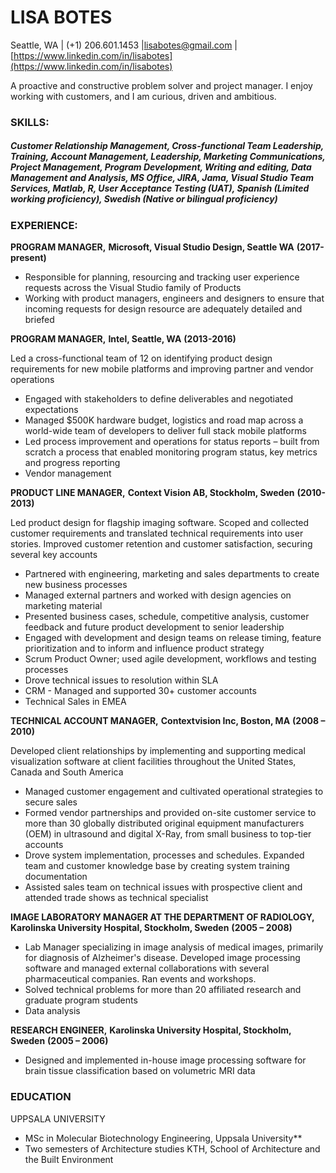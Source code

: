 

# **LISA BOTES**

Seattle, WA | (+1) 206.601.1453
|lisabotes@gmail.com 
|[https://www.linkedin.com/in/lisabotes](https://www.linkedin.com/in/lisabotes)	
                                 	
A proactive and constructive problem solver and project manager. I enjoy working with customers, and I am curious, driven and ambitious.

### **SKILLS:**
 
##### Customer Relationship Management, Cross-functional Team Leadership, Training, Account Management, Leadership, Marketing Communications, Project Management, Program Development, Writing and editing, Data Management and Analysis, MS Office, JIRA, Jama, Visual Studio Team Services, Matlab, R, User Acceptance Testing (UAT), Spanish (Limited working proficiency), Swedish (Native or bilingual proficiency)
  
 
### **EXPERIENCE:**

**PROGRAM MANAGER,**
**Microsoft, Visual Studio Design, Seattle WA**
**(2017-present)**

* Responsible for planning, resourcing and tracking user experience requests across the Visual Studio family of Products
* Working with product managers, engineers and designers to ensure that incoming requests for design resource are adequately detailed and briefed



**PROGRAM MANAGER,**
**Intel, Seattle, WA**
**(2013-2016)**

Led a cross-functional team of 12 on identifying 
product design requirements for new mobile platforms and improving partner and vendor operations 

* Engaged with stakeholders to define deliverables and 
negotiated expectations 
* Managed $500K hardware budget, logistics and road 
map across a world-wide team of developers to deliver 
full stack mobile platforms 
* Led process improvement and operations for status 
reports – built from scratch a process that enabled 
monitoring program status, key metrics and progress 
reporting
* Vendor management


**PRODUCT LINE MANAGER,** 
**Context Vision AB, Stockholm, Sweden** 
**(2010-2013)**

Led product design for flagship imaging software. Scoped and collected customer requirements and translated technical requirements into user stories. Improved customer retention and customer satisfaction, securing several key accounts
* Partnered with engineering, marketing and sales 
departments to create new business processes 
* Managed external partners and worked with design 
agencies on marketing material 
* Presented business cases, schedule, competitive 
analysis, customer feedback and future product 
development to senior leadership 
* Engaged with development and design teams on release timing, feature prioritization and to inform and influence product strategy 
* Scrum Product Owner; used agile development, 
workflows and testing processes 
* Drove technical issues to resolution within SLA
* CRM - Managed and supported 30+ customer accounts 
* Technical Sales in EMEA



**TECHNICAL ACCOUNT MANAGER,**
**Contextvision Inc, Boston, MA**
**(2008 – 2010)**       

Developed client relationships by implementing and supporting medical visualization software at client facilities throughout the United States, Canada and South America

* Managed customer engagement and cultivated 
operational strategies to secure sales 
* Formed vendor partnerships and provided on-site 
customer service to more than 30 globally distributed 
original equipment manufacturers (OEM) in ultrasound 
and digital X-Ray, from small business to top-tier 
accounts 
* Drove system implementation, processes and 
schedules. Expanded team and customer knowledge 
base by creating system training documentation 
* Assisted sales team on technical issues with 
prospective client and attended trade shows as technical 
specialist 



 
**IMAGE LABORATORY MANAGER AT THE DEPARTMENT OF RADIOLOGY,** 
**Karolinska University Hospital, Stockholm, Sweden** 
**(2005 – 2008)** 
* Lab Manager specializing in image analysis of medical images, primarily for diagnosis of Alzheimer's disease.  Developed image processing software and managed external collaborations with several pharmaceutical companies.  Ran events and workshops.
* Solved technical problems for more than 20 affiliated 
research and graduate program students
* Data analysis


**RESEARCH ENGINEER,**
**Karolinska University Hospital, Stockholm, Sweden**
**(2005 – 2006)**  
* Designed and implemented in-house image 
processing software for brain tissue classification based 
on volumetric MRI data

### **EDUCATION**

UPPSALA UNIVERSITY  
* MSc in Molecular Biotechnology Engineering, Uppsala University**   
* Two semesters of Architecture studies 
KTH, School of Architecture and the Built Environment 
